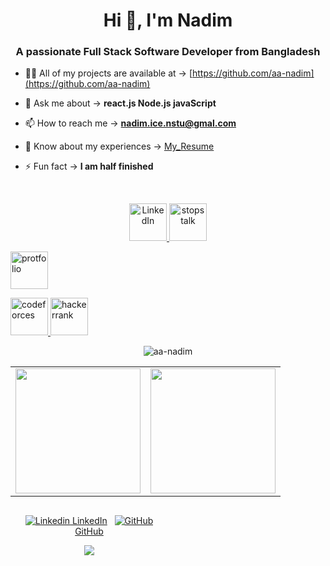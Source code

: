 <h1 align="center">Hi 👋, I'm Nadim</h1>
<h3 align="center">A passionate Full Stack Software Developer from Bangladesh</h3>

- 👨‍💻 All of my projects are available at -> [https://github.com/aa-nadim](https://github.com/aa-nadim)

- 💬 Ask me about -> **react.js Node.js javaScript**

- 📫 How to reach me -> **nadim.ice.nstu@gmal.com**

- 📄 Know about my experiences -> [My_Resume](https://drive.google.com/file/d/1F8gDKhethKOY83eMUIU6fN3WJQsKSIMq/view)

- ⚡ Fun fact -> **I am half finished**

<br>



<p align="center">
 <a href="https://www.linkedin.com/in/aa-nadim/" target="_blank"> <img src="https://localist-images.azureedge.net/photos/35414231625734/big_square/1d3bb99198fc5f10b55f666c09b24b0e1d016199.jpg" alt="LinkedIn" width="60" height="60"/> </a>
<a href="https://www.stopstalk.com/user/profile/Garbage_Value" target="_blank"> <img src="https://avatars.githubusercontent.com/u/14951079?s=200&v=4" alt="stopstalk" width="60" height="60"/> </a>
 
<a href="https://aa-nadim.web.app/" target="_blank"> <img src="https://i.ibb.co/T0NZqXK/nadim-aa.png" alt="protfolio" width="60" height="60"/> </a>
 
<a href="https://codeforces.com/profile/GarbageValue" target="_blank"> <img src="https://4.bp.blogspot.com/-v-hzJIq0u7s/WtG1pXclDOI/AAAAAAAABwc/sSKMErfMuecOkdtentny-wBdNTtJi82oQCEwYBhgL/s1600/codeforce.png" alt="codeforces" width="60" height="60"/> </a>
<a href="https://www.hackerrank.com/Garbage__Value" target="_blank"> <img src="https://repository-images.githubusercontent.com/231893793/cec60480-04a9-11eb-80c4-df7359d94047" alt="hackerrank" width="60" height="60"/> </a>
</p>
<div style="width: 100%;" align="center">
<img  src="https://github-readme-streak-stats.herokuapp.com/?user=aa-nadim" alt="aa-nadim" />
</div>
<table width="100%">
  <tr>
    <td>
      <img height="200em" src="https://github-readme-stats.vercel.app/api?username=aa-nadim&show_icons=true&hide_border=true&count_private=true" /> 
    </td>
    <td> 
      <img height="200em" src="https://github-readme-stats.vercel.app/api/top-langs/?username=aa-nadim&show_icons=true&hide_border=true&layout=compact&langs_count=8"/> 
    </td>
  </tr>
</table>


<div style="display: flex;">
  <div style="width: 50%;" align="center" >
    
[![Linkedin](https://i.stack.imgur.com/gVE0j.png) LinkedIn](https://www.linkedin.com/in/aa-nadim/)
&nbsp; [![GitHub](https://i.stack.imgur.com/tskMh.png) GitHub](https://github.com/aa-nadim)
 
 <div >
   <div style="width: 50%;" align="center" >
   <a href="https://github.com/antonkomarev/github-profile-views-counter">
    <img src="https://komarev.com/ghpvc/?username=aa-nadim"></a>
  </div>
  </div>
        
  
